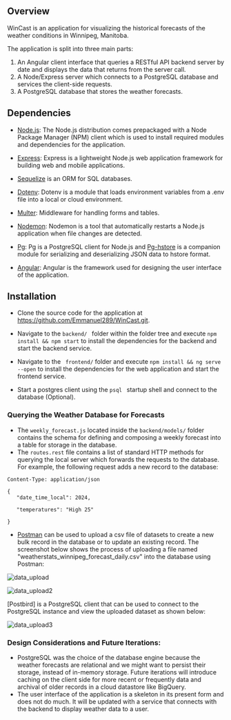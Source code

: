 ## Overview
WinCast is an application for visualizing the historical forecasts of the weather conditions in Winnipeg, Manitoba.

The application is split into three main parts:
1. An Angular client interface that queries a RESTful API backend server by date and displays the data that returns from the server call.
2. A Node/Express server which connects to a PostgreSQL database and services the client-side requests.
3. A PostgreSQL database that stores the weather forecasts.


## Dependencies

- [Node.js](https://nodejs.org/en): The Node.js distribution comes prepackaged with a Node Package Manager (NPM) client which is used to install required modules and    dependencies for the application.

- [Express](https://npmjs.com/package/express): Express is a lightweight Node.js web application framework for building web and mobile applications.

- [Sequelize](https://sequelize.org/) is an ORM for SQL databases.

- [Dotenv](https://npmjs.com/package/dotenv): Dotenv is a module that loads environment variables from a .env file into a local or cloud environment.

- [Multer](https://npmjs.com/search?q=multer): Middleware for handling forms and tables.

- [Nodemon](https://npmjs.com/package/nodemon): Nodemon is a tool that automatically restarts a Node.js application when file changes are detected.

- [Pg](https://npmjs.com/package/pg): Pg is a PostgreSQL client for Node.js and [Pg-hstore](https://www.npmjs.com/package/pg-hstore) is a companion module for serializing and deserializing JSON data to hstore format.

- [Angular](https://angular.io): Angular is the framework used for designing the user interface of the application.

## Installation

- Clone the source code for the application at https://github.com/Emmanuel289/WinCast.git.

- Navigate to the ```backend/ ``` folder within the folder tree and execute ``` npm install && npm start ``` to install the dependencies for the backend and start the backend service.

- Navigate to the ``` frontend/``` folder and execute ``` npm install && ng serve --open ``` to install the dependencies for the web application and start the frontend service.

- Start a postgres client using the ```psql ``` startup shell and connect to the database (Optional). 


### Querying the Weather Database for Forecasts
 - The `weekly_forecast.js` located inside the `backend/models/` folder contains the schema for defining and composing a weekly forecast into a table for storage in the database. 
 - The `routes.rest` file contains a list of standard HTTP methods for querying the local server which forwards the requests to the database. For example, the following request adds a new record to the database:
 
 ``` POST http://localhost:8000/api/v0/forecasts 
Content-Type: application/json

{
    "date_time_local": 2024,

    "temperatures": "High 25"

}
```

 - [Postman](https://www.postman.com/downloads/) can be used to upload a csv file of datasets to create a new bulk record in the database or to update an existing record. The screenshot below shows the process of uploading a file named "weatherstats_winnipeg_forecast_daily.csv" into the database using Postman:

![data_upload](https://user-images.githubusercontent.com/6232188/123557937-97ac2780-d78b-11eb-92fc-9d1c1b6bd213.PNG)

![data_upload2](https://user-images.githubusercontent.com/6232188/123557939-9d097200-d78b-11eb-890d-8c341e0897db.PNG)

[Postbird] is a PostgreSQL client that can be used to connect to the PostgreSQL instance and view the uploaded dataset as shown below: 

![data_upload3](https://user-images.githubusercontent.com/6232188/123557967-ba3e4080-d78b-11eb-8e7f-299c072b18a9.PNG)

### Design Considerations and Future Iterations:

- PostgreSQL was the choice of the database engine because the weather forecasts are relational and we might want to persist their storage, instead of in-memory storage. Future iterations will introduce caching on the client side for more recent or frequently data and archival of older records in a cloud datastore like BigQuery. 
- The user interface of the application is a skeleton in its present form and does not do much. It will be updated with a service that connects with the backend to display weather data to a user.
